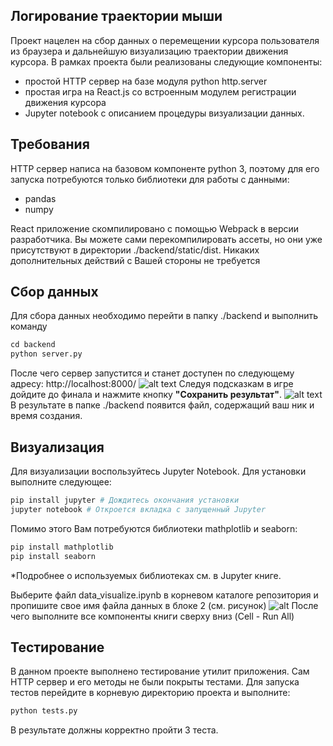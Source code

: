 ## Логирование траектории мыши
Проект нацелен на сбор данных о перемещении курсора пользователя из браузера и дальнейшую визуализацию траектории движения курсора. В рамках проекта были реализованы следующие компоненты:
* простой HTTP сервер на базе модуля python http.server
* простая игра на React.js со встроенным модулем регистрации движения курсора
* Jupyter notebook с описанием процедуры визуализации данных.
## Требования
HTTP сервер написа на базовом компоненте python 3, поэтому для его запуска потребуются только библиотеки для работы с данными:
* pandas
* numpy

React приложение скомпилировано с помощью Webpack в версии разработчика. Вы можете сами перекомпилировать ассеты, но они уже присутствуют в директории ./backend/static/dist. Никаких дополнительных действий с Вашей стороны не требуется
## Сбор данных
Для сбора данных необходимо перейти в папку ./backend и выполнить команду
```python
cd backend
python server.py
```
После чего сервер запустится и станет доступен по следующему адресу: http://localhost:8000/
![alt text](https://cloclo41.datacloudmail.ru/weblink/view/GSNT/QkESXVLtN?etag=05C63897F768506B57A951B048D141DA81D93A7C&key=3c7803e9fab93b1fefd03e909300a3c0efe85f7b)
Следуя подсказкам в игре дойдите до финала и нажмите кнопку **"Сохранить результат"**.
![alt text](https://cloclo22.datacloudmail.ru/weblink/view/ASPN/RhN2eRJcg?etag=981E8E1BA04870C6A15EBA9605443E897E8CF721&key=3c7803e9fab93b1fefd03e909300a3c0efe85f7b)
В результате в папке ./backend появится файл, содержащий ваш ник и время создания.
## Визуализация
Для визуализации воспользуйтесь Jupyter Notebook. Для установки выполните следующее:
```python
pip install jupyter # Дождитесь окончания установки
jupyter notebook # Откроется вкладка с запущенный Jupyter
```
Помимо этого Вам потребуются библиотеки mathplotlib и seaborn:
```python
pip install mathplotlib
pip install seaborn
```
*Подробнее о используемых библиотеках см. в Jupyter книге.

Выберите файл data_visualize.ipynb в корневом каталоге репозитория и пропишите свое имя файла данных в блоке 2 (см. рисунок)
![alt](https://cloclo38.datacloudmail.ru/weblink/view/EMVk/smbX9Zzjp?etag=6FBDD15A6E544DA55C5EB0A9C6683EE3983C73A3&key=3c7803e9fab93b1fefd03e909300a3c0efe85f7b)
После чего выполните все компоненты книги сверху вниз (Cell - Run All)
## Тестирование
В данном проекте выполнено тестирование утилит приложения. Сам HTTP сервер и его методы не были покрыты тестами.
Для запуска тестов перейдите в корневую директорию проекта и выполните:
```python
python tests.py
```
В результате должны корректно пройти 3 теста.